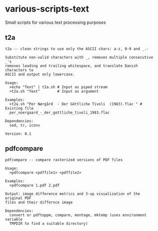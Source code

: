 # various-scripts-text
Small scripts for various text processing purposes

## t2a

    t2a -- clean strings to use only the ASCII chars: a-z, 0-9 and _.-

    Substitute non-valid characters with _, removes multiple consecutive _'s
    removes leading and trailing whitespace, and translate Danish characters to
    ASCII and output only lowercase.

    Usage:
      >echo "Text" | t2a.sh # Input as piped stream
      >t2a.sh "Text"        # Input as argument

    Examples:
      >t2a.sh "Per Nørgård  - Der Göttliche Tivoli  (1983).flac " # Existing file
      per_noergaard_-_der_gottliche_tivoli_1983.flac

    Dependencies:
      sed, tr, iconv

    Version: 0.1

## pdfcompare

    pdfcompare -- compare rasterized versions of PDF files

    Usage:
      >pdfcompare <pdffile1> <pdffile2>

    Examples:
      >pdfcompare 1.pdf 2.pdf

    Output: image difference metrics and 3-up visualization of the original PDF
    files and their differnce image

    Dependencies:
      convert or pdftoppm, compare, montage, mktemp (uses environment variable
      TMPDIR to find a suitable directory)

